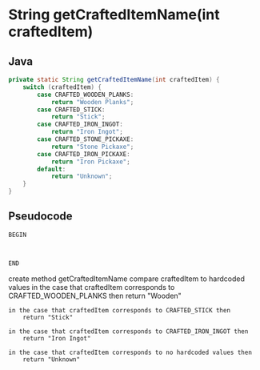 # String getCraftedItemName(int craftedItem)

## Java

```java
private static String getCraftedItemName(int craftedItem) {
    switch (craftedItem) {
        case CRAFTED_WOODEN_PLANKS:
            return "Wooden Planks";
        case CRAFTED_STICK:
            return "Stick";
        case CRAFTED_IRON_INGOT:
            return "Iron Ingot";
        case CRAFTED_STONE_PICKAXE:
            return "Stone Pickaxe";
        case CRAFTED_IRON_PICKAXE:
            return "Iron Pickaxe";
        default:
            return "Unknown";
    }
}
```

## Pseudocode

```java
BEGIN



END
```

create method getCraftedItemName
compare craftedItem to hardcoded values
	in the case that craftedItem corresponds to CRAFTED_WOODEN_PLANKS then
		return "Wooden"

	in the case that craftedItem corresponds to CRAFTED_STICK then
		return "Stick"

	in the case that craftedItem corresponds to CRAFTED_IRON_INGOT then
		return "Iron Ingot"

	in the case that craftedItem corresponds to no hardcoded values then
		return "Unknown"